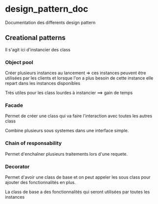 # design_pattern_doc
Documentation des differents design pattern

## Creational patterns

Il s'agit ici d'instancier des class

### Object pool

Créer plusieurs instances au lancement => ces instances peuvent être utilisées par les clients et lorsque l'on a plus besoin de cette instance elle repart dans les instances disponibles

Très utiles pour les class lourdes à instancier ==> gain de temps 

### Facade

Permet de créer une class qui va faire l'interaction avec toutes les autres class

Combine plusieurs sous systemes dans une interface simple. 


### Chain of responsability

Permet d'enchaîner plusieurs traitements lors d'une requete.


### Decorator

Permet d'avoir une class de base et on peut appeler les sous class pour ajouter des fonctionnalités en plus.

La class de base a des fonctionnalités qui seront utilisées par toutes les instances 

